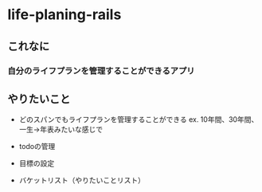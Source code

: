 # life-planing-rails
## これなに
### 自分のライフプランを管理することができるアプリ

## やりたいこと
- どのスパンでもライフプランを管理することができる
ex. 10年間、30年間、一生→年表みたいな感じで

- todoの管理

- 目標の設定

- バケットリスト（やりたいことリスト）

<!-- どんどん追加していく -->
